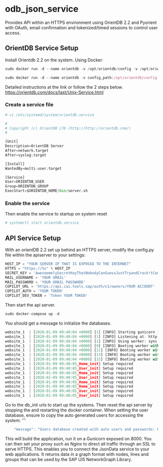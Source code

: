 # odb_json_service
Provides API within an HTTPS environment using OrientDB 2.2 and Pyorient with OAuth, email confirmation and tokenized/timed sessions to control user access.

## OrientDB Service Setup
Install Orientdb 2.2 on the system.
Using Docker:
```javascript
sudo docker run -d --name orientdb -v /opt/orientdb/config -v /opt/orientdb/databases -v /opt/orientdb/backup -p 2424:2424 -p 2480:2480 -e ORIENTDB_ROOT_PASSWORD=<your password> orientdb:2.2.37 

sudo docker run -d --name orientdb -v config_path:/opt/orientdb/config -v databases_path:/opt/orientdb/databases -v backup_path:/opt/orientdb/backup -p 2424:2424 -p 2480:2480 -e ORIENTDB_ROOT_PASSWORD=<your password> orientdb:2.2.37
```
Detailed instructions at the link or follow the 2 steps below.
https://orientdb.com/docs/last/Unix-Service.html
### Create a service file
```python
# vi /etc/systemd/system/orientdb.service

#
# Copyright (c) OrientDB LTD (http://http://orientdb.com/)
#

[Unit]
Description=OrientDB Server
After=network.target
After=syslog.target

[Install]
WantedBy=multi-user.target

[Service]
User=ORIENTDB_USER
Group=ORIENTDB_GROUP
ExecStart=$ORIENTDB_HOME/bin/server.sh
```
### Enable the service
Then enable the service to startup on system reset
```python
# systemctl start orientdb.service
```
## API Service Setup
With an orientDB 2.2 set up behind an HTTPS server, modify the config.py file within the apiserver to your settings:
```python
HOST_IP = "YOUR SERVER IP THAT IS EXPOSED TO THE INTERNET"
HTTPS = "https://%s" % HOST_IP
SECRET_KEY = 'AweseomelySecretKeyThatNobodyCanGuessJustTryandCrack!tComeon'
MAIL_USERNAME = 'YOUR GMAIL'
MAIL_PASSWORD = 'YOUR GMAIL PASSWORD'
COPILOT_URL = 'https://api.cai.tools.sap/auth/v1/owners/YOUR ACCOUNT'
COPILOT_AUTH = 'YOUR TOKEN'
COPILOT_DEV_TOKEN = 'Token YOUR TOKEN'
```
Then start the api server. 
```javascript
sudo docker-compose up -d
 ```
You should get a message to initialize the databases.
```javascript
website_1  | [2020-01-09 09:40:04 +0000] [1] [INFO] Starting gunicorn 19.9.0
website_1  | [2020-01-09 09:40:04 +0000] [1] [INFO] Listening at: http://0.0.0.0:8000 (1)
website_1  | [2020-01-09 09:40:04 +0000] [1] [INFO] Using worker: sync
website_1  | [2020-01-09 09:40:04 +0000] [9] [INFO] Booting worker with pid: 9
website_1  | [2020-01-09 09:40:04 +0000] [11] [INFO] Booting worker with pid: 11
website_1  | [2020-01-09 09:40:04 +0000] [13] [INFO] Booting worker with pid: 13
website_1  | [2020-01-09 09:40:04 +0000] [15] [INFO] Booting worker with pid: 15
website_1  | [2020-01-09 09:40:05_Home_init] Setup required
website_1  | [2020-01-09 09:40:05_User_init] Setup required
website_1  | [2020-01-09 09:40:05_Home_init] Setup required
website_1  | [2020-01-09 09:40:05_User_init] Setup required
website_1  | [2020-01-09 09:40:05_Home_init] Setup required
website_1  | [2020-01-09 09:40:05_Home_init] Setup required
website_1  | [2020-01-09 09:40:05_User_init] Setup required
website_1  | [2020-01-09 09:40:05_User_init] Setup required
 ```
Go to the db_init urls to start up the systems. Then reset the api server by stopping the and restarting the docker container. When setting the user database, ensure to copy the auto generated users for accessing the system:
'''
```javascript
    "message": "Users database created with auto users and passwords: USER 1: GeoAnalyst PSWD: 4F1vfMEsX6ZIiCQ0, USER 2: SocAnalyst PSWD: E29D3bdG2ysXBtZQ, and USER 3: HumintAnalyst PSWD: yNF0CuUCD0aEerW5 Save the passwords for future reference.
   ```
This will build the application, run it on a Gunicorn exposed on 8000. You can then set your proxy such as Nginx to direct all traffic through an SSL to serve HTTPS. This enables you to connect the JsonData service to your web applications. It returns data in a graph format with nodes, lines and groups that can be used by the SAP UI5 NetworkGraph Library.
